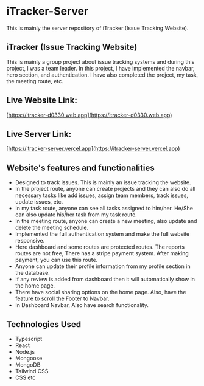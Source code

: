 # iTracker-Server
This is mainly the server repository of iTracker (Issue Tracking Website).

## iTracker (Issue Tracking Website)
This is mainly a group project about issue tracking systems and during this project, I was a team leader. In this project, I have implemented the navbar, hero section, and authentication. I have also completed the project, my task, the meeting route, etc.

## Live Website Link:
[https://itracker-d0330.web.app](https://itracker-d0330.web.app)

## Live Server Link:
[https://itracker-server.vercel.app](https://itracker-server.vercel.app)

## Website's features and functionalities
- Designed to track issues. This is mainly an issue tracking the website.
- In the project route, anyone can create projects and they can also do all necessary tasks like add issues, assign team members, track issues, update issues, etc.
- In my task route, anyone can see all tasks assigned to him/her. He/She can also update his/her task from my task route.
- In the meeting route, anyone can create a new meeting, also update and delete the meeting schedule.
- Implemented the full authentication system and make the full website responsive.
- Here dashboard and some routes are protected routes. The reports routes are not free, There has a stripe payment system. After making payment, you can use this route.
- Anyone can update their profile information from my profile section in the database.
- If any review is added from dashboard then it will automatically show in the home page. 
- There have social sharing options on the home page. Also, have the feature to scroll the Footer to Navbar.
- In Dashboard Navbar, Also have search functionality.  

## Technologies Used
- Typescript
- React
- Node.js
- Mongoose
- MongoDB
- Tailwind CSS
- CSS etc